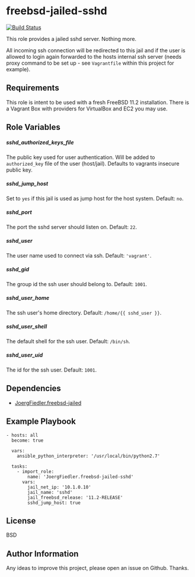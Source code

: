 freebsd-jailed-sshd
=========

[![Build Status](https://travis-ci.org/JoergFiedler/freebsd-jailed-sshd.svg?branch=master)](https://travis-ci.org/JoergFiedler/freebsd-jailed-sshd)

This role provides a jailed sshd server. Nothing more.

All incoming ssh connection will be redirected to this jail and if the user is allowed to login again forwarded to the hosts internal ssh server (needs proxy command to be set up - see `Vagrantfile` within this project for example).  

Requirements
------------

This role is intent to be used with a fresh FreeBSD 11.2 installation. There is a Vagrant Box with providers for VirtualBox and EC2 you may use.

Role Variables
--------------

##### sshd_authorized_keys_file

The public key used for user authentication. Will be added to `authorized_key` file of the user (host/jail). Defaults to vagrants insecure public key.

##### sshd_jump_host

Set to `yes` if this jail is used as jump host for the host system. Default: `no`.
 
##### sshd_port

The port the sshd server should listen on. Default: `22`.

##### sshd_user

The user name used to connect via ssh. Default: `'vagrant'`.

##### sshd_gid

The group id the ssh user should belong to. Default: `1001`.

##### sshd_user_home

The ssh user's home directory. Default: `/home/{{ sshd_user }}`.

##### sshd_user_shell

The default shell for the ssh user. Default: `/bin/sh`.

##### sshd_user_uid

The id for the ssh user. Default: `1001`.

Dependencies
------------

- [JoergFiedler.freebsd-jailed](https://galaxy.ansible.com/joergfiedler/freebsd-jailed)

Example Playbook
----------------

    - hosts: all
      become: true
    
      vars:
        ansible_python_interpreter: '/usr/local/bin/python2.7'
    
      tasks:
        - import_role:
            name: 'JoergFiedler.freebsd-jailed-sshd'
          vars:
            jail_net_ip: '10.1.0.10'
            jail_name: 'sshd'
            jail_freebsd_release: '11.2-RELEASE'
            sshd_jump_host: true

License
-------

BSD

Author Information
------------------

Any ideas to improve this project, please open an issue on Github. Thanks.
